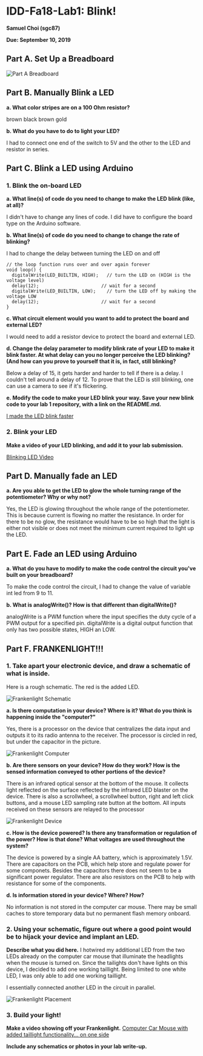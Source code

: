 # IDD-Fa18-Lab1: Blink!

**Samuel Choi (sgc87)**

**Due: September 10, 2019**

## Part A. Set Up a Breadboard

![Part A Breadboard](https://github.com/sgc87/IDD-Fa18-Lab1/blob/master/20190905_103013.jpg)


## Part B. Manually Blink a LED

**a. What color stripes are on a 100 Ohm resistor?**

brown black brown gold
 
**b. What do you have to do to light your LED?**

I had to connect one end of the switch to 5V and the other to the LED and resistor in series.


## Part C. Blink a LED using Arduino

### 1. Blink the on-board LED

**a. What line(s) of code do you need to change to make the LED blink (like, at all)?**

I didn't have to change any lines of code. I did have to configure the board type on the Arduino software.

**b. What line(s) of code do you need to change to change the rate of blinking?**

I had to change the delay between turning the LED on and off
```
// the loop function runs over and over again forever
void loop() {
  digitalWrite(LED_BUILTIN, HIGH);   // turn the LED on (HIGH is the voltage level)
  delay(12);                       // wait for a second
  digitalWrite(LED_BUILTIN, LOW);    // turn the LED off by making the voltage LOW
  delay(12);                       // wait for a second
}
```

**c. What circuit element would you want to add to protect the board and external LED?**

I would need to add a resistor device to protect the board and external LED.
 
**d. Change the delay parameter to modify blink rate of your LED to make it blink faster. At what delay can you no longer perceive the LED blinking? (And how can you prove to yourself that it is, in fact, still blinking?**

Below a delay of 15, it gets harder and harder to tell if there is a delay. I couldn't tell around a delay of 12. 
To prove that the LED is still blinking, one can use a camera to see if it's flickering.

**e. Modify the code to make your LED blink your way. Save your new blink code to your lab 1 repository, with a link on the README.md.**

[I made the LED blink faster](https://github.com/sgc87/IDD-Fa18-Lab1/blob/master/Blink.ino)

### 2. Blink your LED

**Make a video of your LED blinking, and add it to your lab submission.**

[Blinking LED Video](https://youtu.be/lvP25NpGK_Y)


## Part D. Manually fade an LED

**a. Are you able to get the LED to glow the whole turning range of the potentiometer? Why or why not?**

Yes, the LED is glowing throughout the whole range of the potentiometer. This is because current is flowing
no matter the resistance. In order for there to be no glow, the resistance would have to be so high that the 
light is either not visible or does not meet the minimum current required to light up the LED. 


## Part E. Fade an LED using Arduino

**a. What do you have to modify to make the code control the circuit you've built on your breadboard?**

To make the code control the circuit, I had to change the value of variable int led from 9 to 11. 

**b. What is analogWrite()? How is that different than digitalWrite()?**

analogWrite is a PWM function where the input specifies the duty cycle of a PWM output for a specified pin. digitalWrite is a digital output function that only has two possible states, HIGH an LOW.


## Part F. FRANKENLIGHT!!!

### 1. Take apart your electronic device, and draw a schematic of what is inside. 

Here is a rough schematic. The red is the added LED. 

![Frankenlight Schematic](https://github.com/sgc87/IDD-Fa18-Lab1/blob/master/69964337_635284323545155_278662653600071680_n.jpg)

**a. Is there computation in your device? Where is it? What do you think is happening inside the "computer?"**

Yes, there is a processor on the device that centralizes the data input and outputs it to its radio antenna to the receiver. The processor is circled in red, but under the capacitor in the picture. 

![Frankenlight Computer](https://github.com/sgc87/IDD-Fa18-Lab1/blob/master/69868316_748237088931791_979148489315319808_n.jpg)

**b. Are there sensors on your device? How do they work? How is the sensed information conveyed to other portions of the device?**

There is an infrared optical sensor at the bottom of the mouse. It collects light reflected on the surface reflected by the infrared LED blaster on the device. There is also a scrollwheel, a scrollwheel button, right and left click buttons, and a mouse LED sampling rate button at the bottom. All inputs received on these sensors are relayed to the processor

![Frankenlight Device](https://github.com/sgc87/IDD-Fa18-Lab1/blob/master/70291245_2446622165594817_6371284186308804608_n.jpg)

**c. How is the device powered? Is there any transformation or regulation of the power? How is that done? What voltages are used throughout the system?**

The device is powered by a single AA battery, which is approximately 1.5V. There are capacitors on the PCB, which help store and regulate power for some componets. Besides the capacitors there does not seem to be a significant power regulator. There are also resistors on the PCB to help with resistance for some of the components. 

**d. Is information stored in your device? Where? How?**

No information is not stored in the computer car mouse. There may be small caches to store temporary data but no permanent flash memory onboard. 

### 2. Using your schematic, figure out where a good point would be to hijack your device and implant an LED.

**Describe what you did here.**
I hotwired my additional LED from the two LEDs already on the computer car mouse that illuminate the headlights when the mouse is turned on. Since the tailights don't have lights on this device, I decided to add one working taillight. Being limited to one white LED, I was only able to add one working taillight. 

I essentially connected another LED in the circuit in parallel. 

![Frankenlight Placement](https://github.com/sgc87/IDD-Fa18-Lab1/blob/master/69732680_2936167329743349_2063788578080555008_n.jpg)

### 3. Build your light!

**Make a video showing off your Frankenlight.**
[Computer Car Mouse with added taillight functionality... on one side](https://youtu.be/f65La6CNChs)

**Include any schematics or photos in your lab write-up.**
